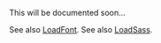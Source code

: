 This will be documented soon...

See also [LoadFont](https://github.com/sw2eu/load-font).
See also [LoadSass](https://github.com/sw2eu/load-sass).
